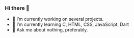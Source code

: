 ### Hi there 👋


- 🔭 I’m currently working on several projects.
- 🌱 I’m currently learning C, HTML, CSS, JavaScript, Dart
- 💬 Ask me about nothing, preferably.
<!--
- 📫 How to reach me: ...
- 😄 Pronouns: ...
- ⚡ Fun fact: ...
- 👯 I’m looking to collaborate on ...
- 🤔 I’m looking for help with ...
-->
